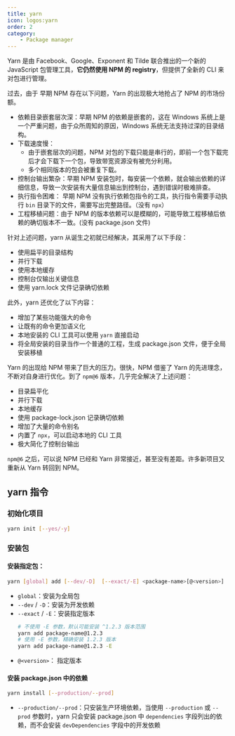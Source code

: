 ```yaml
---
title: yarn
icon: logos:yarn
order: 2
category:
    - Package manager
---
```


Yarn 是由 Facebook、Google、Exponent 和 Tilde 联合推出的一个新的 JavaScript 包管理工具，**它仍然使用 NPM 的 registry**，但提供了全新的 CLI 来对包进行管理。

过去，由于 早期 NPM 存在以下问题，Yarn 的出现极大地抢占了 NPM 的市场份额。

-   依赖目录嵌套层次深：早期 NPM 的依赖是嵌套的，这在 Windows 系统上是一个严重问题，由于众所周知的原因，Windows 系统无法支持过深的目录结构。
-   下载速度慢：
    -   由于嵌套层次的问题，NPM 对包的下载只能是串行的，即前一个包下载完后才会下载下一个包，导致带宽资源没有被充分利用。
    -   多个相同版本的包会被重复下载。
-   控制台输出繁杂：早期 NPM 安装包时，每安装一个依赖，就会输出依赖的详细信息，导致一次安装有大量信息输出到控制台，遇到错误时极难排查。
-   执行指令困难： 早期 NPM 没有执行依赖包指令的工具，执行指令需要手动执行 `bin` 目录下的文件，需要写出完整路径。（没有 `npx`）
-   工程移植问题：由于 NPM 的版本依赖可以是模糊的，可能导致工程移植后依赖的确切版本不一致。(没有 package.json 文件)

针对上述问题，yarn 从诞生之初就已经解决，其采用了以下手段：

-   使用扁平的目录结构
-   并行下载
-   使用本地缓存
-   控制台仅输出关键信息
-   使用 yarn.lock 文件记录确切依赖

此外，yarn 还优化了以下内容：

-   增加了某些功能强大的命令
-   让既有的命令更加语义化
-   本地安装的 CLI 工具可以使用 `yarn` 直接启动
-   将全局安装的目录当作一个普通的工程，生成 package.json 文件，便于全局安装移植

Yarn 的出现给 NPM 带来了巨大的压力。很快，NPM 借鉴了 Yarn 的先进理念，不断对自身进行优化。到了 `npm@6` 版本，几乎完全解决了上述问题：

-   目录扁平化
-   并行下载
-   本地缓存
-   使用 package-lock.json 记录确切依赖
-   增加了大量的命令别名
-   内置了 `npx`，可以启动本地的 CLI 工具
-   极大简化了控制台输出

`npm@6` 之后，可以说 NPM 已经和 Yarn 非常接近，甚至没有差距。许多新项目又重新从 Yarn 转回到 NPM。

## yarn 指令

### 初始化项目

```bash
yarn init [--yes/-y]
```

### 安装包

#### 安装指定包：

```bash
yarn [global] add [--dev/-D]  [--exact/-E] <package-name>[@<version>]
```

-   `global`：安装为全局包
-   `--dev` / `-D`：安装为开发依赖
-   `--exact` / `-E`：安装指定版本
    ```bash
    # 不使用 -E 参数，默认可能安装 ^1.2.3 版本范围
    yarn add package-name@1.2.3
    # 使用 -E 参数，精确安装 1.2.3 版本
    yarn add package-name@1.2.3 -E
    ```
-   `@<version>`： 指定版本

#### 安装 package.json 中的依赖

```bash
yarn install [--production/--prod]
```

-   `--production/--prod`：只安装生产环境依赖，当使用 `--production` 或 `--prod` 参数时，yarn 只会安装 package.json 中 `dependencies` 字段列出的依赖，而不会安装 `devDependencies` 字段中的开发依赖
